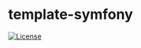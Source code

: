 # template-symfony

[![License](https://img.shields.io/badge/License-Apache%202.0-blue.svg)](https://opensource.org/licenses/Apache-2.0)

